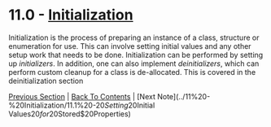 # 11.0 - [Initialization](https://developer.apple.com/library/content/documentation/Swift/Conceptual/Swift_Programming_Language/Initialization.html)

Initialization is the process of preparing an instance of a class, structure or enumeration for use. This can involve setting initial values and any other setup work that needs to be done. Initialization can be performed by setting up *initializers*. In addition, one can also implement *deinitializers*, which can perform custom cleanup for a class is de-allocated. This is covered in the deinitialization section

[Previous Section](../8%20-%20Properties/8.2%20-%20Property%20Observers.md) | [Back To Contents](https://github.com/Firanus/swift-language-guide-notes) |  [Next Note](../11%20-%20Initialization/11.1%20-$20Setting$20Initial Values$20for$20Stored$20Properties)